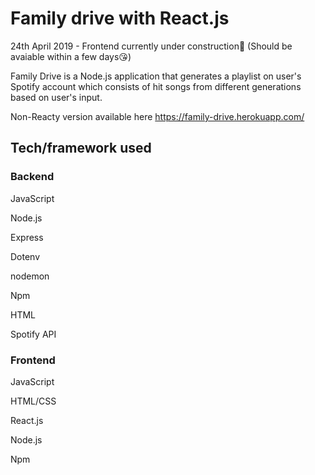 # Family drive with React.js
24th April 2019 - Frontend currently under construction🚧 (Should be avaiable within a few days😘)

Family Drive is a Node.js application that generates a playlist on user's Spotify account which consists of hit songs from different generations based on user's input.

Non-Reacty version available here https://family-drive.herokuapp.com/

## Tech/framework used

### Backend

JavaScript

Node.js

Express

Dotenv

nodemon

Npm

HTML

Spotify API


### Frontend

JavaScript

HTML/CSS

React.js

Node.js

Npm

